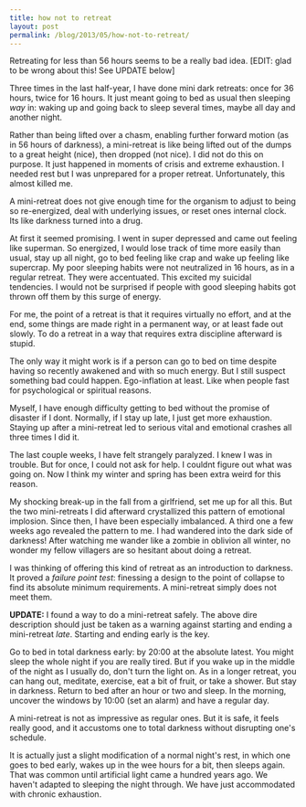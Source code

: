 ```yaml
---
title: how not to retreat
layout: post
permalink: /blog/2013/05/how-not-to-retreat/
---
```


Retreating for less than 56 hours seems to be a really bad idea. \[EDIT: glad to be wrong about this! See UPDATE below\]

Three times in the last half-year, I have done mini dark retreats: once for 36 hours, twice for 16 hours. It just meant going to bed as usual then sleeping *way* in: waking up and going back to sleep several times, maybe all day and another night.

Rather than being lifted over a chasm, enabling further forward motion (as in 56 hours of darkness), a mini-retreat is like being lifted out of the dumps to a great height (nice), then dropped (not nice). I did not do this on purpose. It just happened in moments of crisis and extreme exhaustion. I needed rest but I was unprepared for a proper retreat. Unfortunately, this almost killed me.

A mini-retreat does not give enough time for the organism to adjust to being so re-energized, deal with underlying issues, or reset ones internal clock. Its like darkness turned into a drug.

At first it seemed promising. I went in super depressed and came out feeling like superman. So energized, I would lose track of time more easily than usual, stay up all night, go to bed feeling like crap and wake up feeling like supercrap. My poor sleeping habits were not neutralized in 16 hours, as in a regular retreat. They were accentuated. This excited my suicidal tendencies. I would not be surprised if people with good sleeping habits got thrown off them by this surge of energy.

For me, the point of a retreat is that it requires virtually no effort, and at the end, some things are made right in a permanent way, or at least fade out slowly. To do a retreat in a way that requires extra discipline afterward is stupid.

The only way it might work is if a person can go to bed on time despite having so recently awakened and with so much energy. But I still suspect something bad could happen. Ego-inflation at least. Like when people fast for psychological or spiritual reasons.

Myself, I have enough difficulty getting to bed without the promise of disaster if I dont. Normally, if I stay up late, I just get more exhaustion. Staying up after a mini-retreat led to serious vital and emotional crashes all three times I did it.

The last couple weeks, I have felt strangely paralyzed. I knew I was in trouble. But for once, I could not ask for help. I couldnt figure out what was going on. Now I think my winter and spring has been extra weird for this reason.

My shocking break-up in the fall from a girlfriend, set me up for all this. But the two mini-retreats I did afterward crystallized this pattern of emotional implosion. Since then, I have been especially imbalanced. A third one a few weeks ago revealed the pattern to me. I had wandered into the dark side of darkness! After watching me wander like a zombie in oblivion all winter, no wonder my fellow villagers are so hesitant about doing a retreat.

I was thinking of offering this kind of retreat as an introduction to darkness. It proved a _failure point test_: finessing a design to the point of collapse to find its absolute minimum requirements. A mini-retreat simply does not meet them.

**UPDATE:** I found a way to do a mini-retreat safely. The above dire description should just be taken as a warning against starting and ending a mini-retreat _late_. Starting and ending early is the key.

Go to bed in total darkness early: by 20:00 at the absolute latest. You might sleep the whole night if you are really tired. But if you wake up in the middle of the night as I usually do, don't turn the light on. As in a longer retreat, you can hang out, meditate, exercise, eat a bit of fruit, or take a shower. But stay in darkness. Return to bed after an hour or two and sleep. In the morning, uncover the windows by 10:00 (set an alarm) and have a regular day.

A mini-retreat is not as impressive as regular ones. But it is safe, it feels really good, and it accustoms one to total darkness without disrupting one's schedule.

It is actually just a slight modification of a normal night's rest, in which one goes to bed early, wakes up in the wee hours for a bit, then sleeps again. That was common until artificial light came a hundred years ago. We haven't adapted to sleeping the night through. We have just accommodated with chronic exhaustion.

